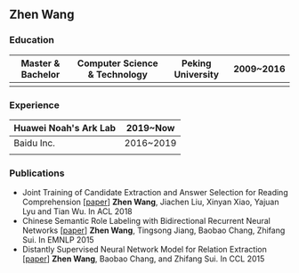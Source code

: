 ## Zhen Wang
### Education
| Master & Bachelor | Computer Science & Technology | Peking University | 2009\~2016 |
| ------------- | ------------- | ------------- | ------------- |
|||||

### Experience

| Huawei Noah's Ark Lab | 2019\~Now |
| ------------- | ------------- |
| Baidu Inc. | 2016\~2019 |
|||

### Publications

- Joint Training of Candidate Extraction and Answer Selection for Reading Comprehension \[[paper](https://www.aclweb.org/anthology/P18-1159/)\]
**Zhen Wang**, Jiachen Liu, Xinyan Xiao, Yajuan Lyu and Tian Wu. In ACL 2018
- Chinese Semantic Role Labeling with Bidirectional Recurrent Neural Networks \[[paper](https://www.aclweb.org/anthology/D15-1186/)\]
**Zhen Wang**, Tingsong Jiang, Baobao Chang, Zhifang Sui. In EMNLP 2015
- Distantly Supervised Neural Network Model for Relation Extraction \[[paper](https://link.springer.com/chapter/10.1007/978-3-319-25816-4_21)\]
**Zhen Wang**, Baobao Chang, and Zhifang Sui. In CCL 2015
